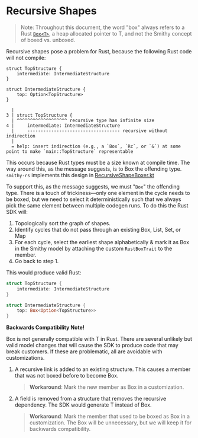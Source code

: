 # Recursive Shapes
> Note: Throughout this document, the word "box" always refers to a Rust [`Box<T>`](https://doc.rust-lang.org/std/boxed/struct.Box.html), a heap allocated pointer to T, and not the Smithy concept of boxed vs. unboxed.

Recursive shapes pose a problem for Rust, because the following Rust code will not compile:

```rust,compile_fail
struct TopStructure {
    intermediate: IntermediateStructure
}

struct IntermediateStructure {
    top: Option<TopStructure>
}
```

```text
  |
3 | struct TopStructure {
  | ^^^^^^^^^^^^^^^^^^^ recursive type has infinite size
4 |     intermediate: IntermediateStructure
  |     ----------------------------------- recursive without indirection
  |
  = help: insert indirection (e.g., a `Box`, `Rc`, or `&`) at some point to make `main::TopStructure` representable
```

This occurs because Rust types must be a size known at compile time. The way around this, as the message suggests, is to Box the offending type. `smithy-rs` implements this design in [RecursiveShapeBoxer.kt](https://github.com/awslabs/smithy-rs/blob/main/codegen/src/main/kotlin/software/amazon/smithy/rust/codegen/smithy/transformers/RecursiveShapeBoxer.kt)

To support this, as the message suggests, we must "`Box`" the offending type. There is a touch of trickiness—only one element in the cycle needs to be boxed, but we need to select it deterministically such that we always pick the same element between multiple codegen runs. To do this the Rust SDK will:

1. Topologically sort the graph of shapes.
2. Identify cycles that do not pass through an existing Box<T>, List, Set, or Map
3. For each cycle, select the earliest shape alphabetically & mark it as Box<T> in the Smithy model by attaching the custom `RustBoxTrait` to the member.
4. Go back to step 1.

This would produce valid Rust:

```rust
struct TopStructure {
    intermediate: IntermediateStructure
}

struct IntermediateStructure {
    top: Box<Option<TopStructure>>
}
```

**Backwards Compatibility Note!**

Box<T> is not generally compatible with T in Rust. There are several unlikely but valid model changes that will cause the SDK to produce code that may break customers. If these are problematic, all are avoidable with customizations.

1. A recursive link is added to an existing structure. This causes a member that was not boxed before to become Box<T>.

    > **Workaround**: Mark the new member as Box<T> in a customization.

1. A field is removed from a structure that removes the recursive dependency. The SDK would generate T instead of Box<T>.

    > **Workaround**: Mark the member that used to be boxed as Box<T> in a customization. The Box will be unnecessary, but we will keep it for backwards compatibility.
